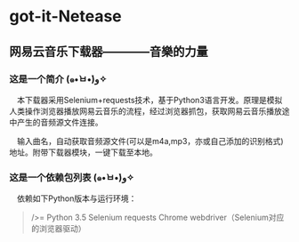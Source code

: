 # got-it-Netease

## 网易云音乐下载器————音樂的力量

### 这是一个简介 (๑•̀ㅂ•́)و✧

&emsp;本下载器采用Selenium+requests技术，基于Python3语言开发。原理是模拟人类操作浏览器播放网易云音乐的流程，经过浏览器抓包，获取网易云音乐播放途中产生的音频源文件连接。

&emsp;输入曲名，自动获取音频源文件(可以是m4a,mp3，亦或自己添加的识别格式)地址。附带下载器模块，一键下载至本地。


### 这是一个依赖包列表 (๑•̀ㅂ•́)و✧
&emsp;依赖如下Python版本与运行环境：
> />= Python 3.5
Selenium
requests
Chrome webdriver（Selenium对应的浏览器驱动）
